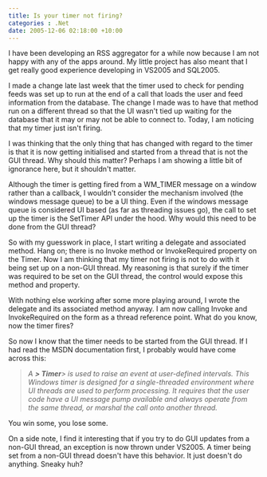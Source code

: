```yaml
---
title: Is your timer not firing?
categories : .Net
date: 2005-12-06 02:18:00 +10:00
---
```


 I have been developing an RSS aggregator for a while now because I am not happy with any of the apps around. My little project has also meant that I get really good experience developing in VS2005 and SQL2005. 

 I made a change late last week that the timer used to check for pending feeds was set up to run at the end of a call that loads the user and feed information from the database. The change I made was to have that method run on a different thread so that the UI wasn't tied up waiting for the database that it may or may not be able to connect to. Today, I am noticing that my timer just isn't firing. 

 I was thinking that the only thing that has changed with regard to the timer is that it is now getting initialised and started from a thread that is not the GUI thread. Why should this matter? Perhaps I am showing a little bit of ignorance here, but it shouldn't matter. 

 Although the timer is getting fired from a WM_TIMER message on a window rather than a callback, I wouldn't consider the mechanism involved (the windows message queue) to be a UI thing. Even if the windows message queue is considered UI based (as far as threading issues go), the call to set up the timer is the SetTimer API under the hood. Why would this need to be done from the GUI thread? 

 So with my guesswork in place, I start writing a delegate and associated method. Hang on; there is no Invoke method or InvokeRequired property on the Timer. Now I am thinking that my timer not firing is not to do with it being set up on a non-GUI thread. My reasoning is that surely if the timer was required to be set on the GUI thread, the control would expose this method and property. 

 With nothing else working after some more playing around, I wrote the delegate and its associated method anyway. I am now calling Invoke and InvokeRequired on the form as a thread reference point. What do you know, now the timer fires? 

 So now I know that the timer needs to be started from the GUI thread. If I had read the MSDN documentation first, I probably would have come across this: 

> _A **> Timer**>  is used to raise an event at user-defined intervals. This Windows timer is designed for a single-threaded environment where UI threads are used to perform processing. It requires that the user code have a UI message pump available and always operate from the same thread, or marshal the call onto another thread._

 You win some, you lose some. 

 On a side note, I find it interesting that if you try to do GUI updates from a non-GUI thread, an exception is now thrown under VS2005. A timer being set from a non-GUI thread doesn't have this behavior. It just doesn't do anything. Sneaky huh? 


